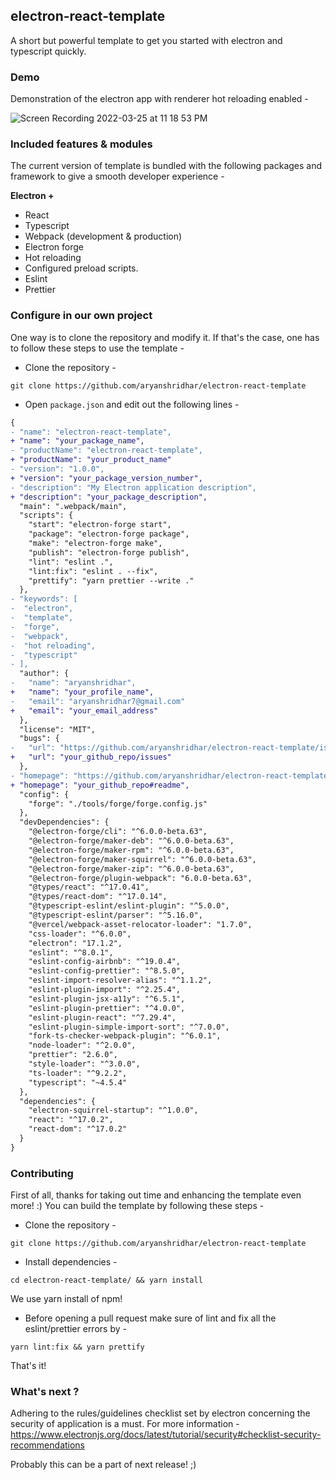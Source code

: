 ## electron-react-template

A short but powerful template to get you started with electron and typescript quickly.

### Demo

Demonstration of the electron app with renderer hot reloading enabled -

![Screen Recording 2022-03-25 at 11 18 53 PM](https://user-images.githubusercontent.com/53977614/160176905-0e33565f-6efe-4d96-a308-f57f7beee479.gif)

### Included features & modules

The current version of template is bundled with the following packages and framework to give a smooth developer experience -

<b>Electron + </b>

- React
- Typescript
- Webpack (development & production)
- Electron forge
- Hot reloading
- Configured preload scripts.
- Eslint
- Prettier

### Configure in our own project

One way is to clone the repository and modify it. If that's the case, one has to follow these steps to use the template -

- Clone the repository -

```
git clone https://github.com/aryanshridhar/electron-react-template
```

- Open `package.json` and edit out the following lines -

```diff
{
- "name": "electron-react-template",
+ "name": "your_package_name",
- "productName": "electron-react-template",
+ "productName": "your_product_name"
- "version": "1.0.0",
+ "version": "your_package_version_number",
- "description": "My Electron application description",
+ "description": "your_package_description",
  "main": ".webpack/main",
  "scripts": {
    "start": "electron-forge start",
    "package": "electron-forge package",
    "make": "electron-forge make",
    "publish": "electron-forge publish",
    "lint": "eslint .",
    "lint:fix": "eslint . --fix",
    "prettify": "yarn prettier --write ."
  },
- "keywords": [
-  "electron",
-  "template",
-  "forge",
-  "webpack",
-  "hot reloading",
-  "typescript"
- ],
  "author": {
-   "name": "aryanshridhar",
+   "name": "your_profile_name",
-   "email": "aryanshridhar7@gmail.com"
+   "email": "your_email_address"
  },
  "license": "MIT",
  "bugs": {
-   "url": "https://github.com/aryanshridhar/electron-react-template/issues"
+   "url": "your_github_repo/issues"
  },
- "homepage": "https://github.com/aryanshridhar/electron-react-template#readme",
+ "homepage": "your_github_repo#readme",
  "config": {
    "forge": "./tools/forge/forge.config.js"
  },
  "devDependencies": {
    "@electron-forge/cli": "^6.0.0-beta.63",
    "@electron-forge/maker-deb": "^6.0.0-beta.63",
    "@electron-forge/maker-rpm": "^6.0.0-beta.63",
    "@electron-forge/maker-squirrel": "^6.0.0-beta.63",
    "@electron-forge/maker-zip": "^6.0.0-beta.63",
    "@electron-forge/plugin-webpack": "6.0.0-beta.63",
    "@types/react": "^17.0.41",
    "@types/react-dom": "^17.0.14",
    "@typescript-eslint/eslint-plugin": "^5.0.0",
    "@typescript-eslint/parser": "^5.16.0",
    "@vercel/webpack-asset-relocator-loader": "1.7.0",
    "css-loader": "^6.0.0",
    "electron": "17.1.2",
    "eslint": "^8.0.1",
    "eslint-config-airbnb": "^19.0.4",
    "eslint-config-prettier": "^8.5.0",
    "eslint-import-resolver-alias": "^1.1.2",
    "eslint-plugin-import": "^2.25.4",
    "eslint-plugin-jsx-a11y": "^6.5.1",
    "eslint-plugin-prettier": "^4.0.0",
    "eslint-plugin-react": "^7.29.4",
    "eslint-plugin-simple-import-sort": "^7.0.0",
    "fork-ts-checker-webpack-plugin": "^6.0.1",
    "node-loader": "^2.0.0",
    "prettier": "2.6.0",
    "style-loader": "^3.0.0",
    "ts-loader": "^9.2.2",
    "typescript": "~4.5.4"
  },
  "dependencies": {
    "electron-squirrel-startup": "^1.0.0",
    "react": "^17.0.2",
    "react-dom": "^17.0.2"
  }
}

```

### Contributing

First of all, thanks for taking out time and enhancing the template even more! :)
You can build the template by following these steps -

- Clone the repository -

```
git clone https://github.com/aryanshridhar/electron-react-template
```

- Install dependencies -

```
cd electron-react-template/ && yarn install
```

We use yarn install of npm!

- Before opening a pull request make sure of lint and fix all the eslint/prettier errors by -

```
yarn lint:fix && yarn prettify
```

That's it!

### What's next ?

Adhering to the rules/guidelines checklist set by electron concerning the security of application is a must.
For more information - https://www.electronjs.org/docs/latest/tutorial/security#checklist-security-recommendations

Probably this can be a part of next release! ;)
